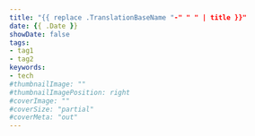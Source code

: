 ```yaml
---
title: "{{ replace .TranslationBaseName "-" " " | title }}"
date: {{ .Date }}
showDate: false
tags:
- tag1
- tag2
keywords:
- tech
#thumbnailImage: ""
#thumbnailImagePosition: right
#coverImage: ""
#coverSize: "partial"
#coverMeta: "out"
---
```


<!--more-->

